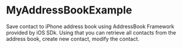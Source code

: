 MyAddressBookExample
====================

Save contact to iPhone address book using AddressBook Framework provided by iOS SDk. Using that you can retrieve all contacts from the address book, create new contact, modify the contact.
